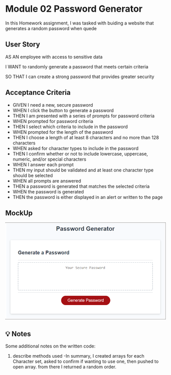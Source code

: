 # Module 02 Password Generator

In this Homework assignment, I was tasked with buiding a website that generates a random password when quede 


## User Story

AS AN employee with access to sensitive data

I WANT to randomly generate a password that meets certain criteria

SO THAT I can create a strong password that provides greater security


## Acceptance Criteria

* GIVEN I need a new, secure password
* WHEN I click the button to generate a password
* THEN I am presented with a series of prompts for password criteria
* WHEN prompted for password criteria
* THEN I select which criteria to include in the password
* WHEN prompted for the length of the password
* THEN I choose a length of at least 8 characters and no more than 128 characters
* WHEN asked for character types to include in the password
* THEN I confirm whether or not to include lowercase, uppercase, numeric, and/or special characters
* WHEN I answer each prompt
* THEN my input should be validated and at least one character type should be selected
* WHEN all prompts are answered
* THEN a password is generated that matches the selected criteria
* WHEN the password is generated
* THEN the password is either displayed in an alert or written to the page



## MockUp

![](./assets/ss.png)

## 💡 Notes

Some additional notes on the written code:

1. describe methods used
    -In summary, I created arrays for each Character set, asked to confirm if wanting to use one, then pushed to open array. from there I returned a random order.

